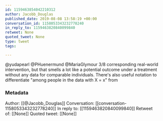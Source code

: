 ```yaml
---
id: 1159463854042210312
author: Jacobb_Douglas
published_date: 2019-08-08 13:58:19 +00:00
conversation_id: 1158053343232778240
in_reply_to: 1159463820840099840
retweet: None
quoted_tweet: None
type: tweet
tags:

---
```


@yudapearl @PHuenermund @MariaGlymour 3/8 corresponding real-world intervention, but that smells a lot like a potential outcome under a treatment without any data for comparable individuals. There's also useful notation to differentiate "among people in the data with X = x" from

### Metadata

Author: [[@Jacobb_Douglas]]
Conversation: [[conversation-1158053343232778240]]
In reply to: [[1159463820840099840]]
Retweet of: [[None]]
Quoted tweet: [[None]]
